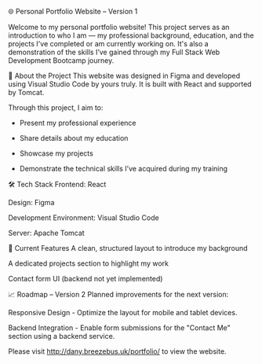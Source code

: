 🌐 Personal Portfolio Website – Version 1

Welcome to my personal portfolio website! This project serves as an introduction to who I am — my professional background, education, and the projects I've completed or am currently working on. It's also a demonstration of the skills I’ve gained through my Full Stack Web Development Bootcamp journey.

🚀 About the Project
This website was designed in Figma and developed using Visual Studio Code by yours truly. It is built with React and supported by Tomcat.

Through this project, I aim to:

- Present my professional experience

- Share details about my education

- Showcase my projects

- Demonstrate the technical skills I’ve acquired during my training

🛠 Tech Stack
Frontend: React

Design: Figma

Development Environment: Visual Studio Code

Server: Apache Tomcat

📌 Current Features
A clean, structured layout to introduce my background

A dedicated projects section to highlight my work

Contact form UI (backend not yet implemented)

📈 Roadmap – Version 2
Planned improvements for the next version:

Responsive Design - 
Optimize the layout for mobile and tablet devices.

Backend Integration - 
Enable form submissions for the "Contact Me" section using a backend service.

Please visit http://dany.breezebus.uk/portfolio/ to view the website.



